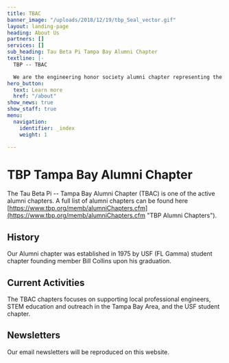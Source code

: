 ```yaml
---
title: TBAC
banner_image: "/uploads/2018/12/19/tbp_Seal_vector.gif"
layout: landing-page
heading: About Us
partners: []
services: []
sub_heading: Tau Beta Pi Tampa Bay Alumni Chapter
textline: |-
  TBP -- TBAC

  We are the engineering honor society alumni chapter representing the Tampa Bay Area.
hero_button:
  text: Learn more
  href: "/about"
show_news: true
show_staff: true
menu:
  navigation:
    identifier: _index
    weight: 1

---
```

# TBP Tampa Bay Alumni Chapter

The Tau Beta Pi -- Tampa Bay Alumni Chapter (TBAC) is one of the active alumni chapters. A full list of alumni chapters can be found here [https://www.tbp.org/memb/alumniChapters.cfm](https://www.tbp.org/memb/alumniChapters.cfm "TBP Alumni Chapters").

## History

Our Alumni chapter was established in 1975 by USF (FL Gamma) student chapter founding member Bill Collins upon his graduation.

## Current Activities

The TBAC chapters focuses on supporting local professional engineers, STEM education and outreach in the Tampa Bay Area, and the USF student chapter.

## Newsletters

Our email newsletters will be reproduced on this website.